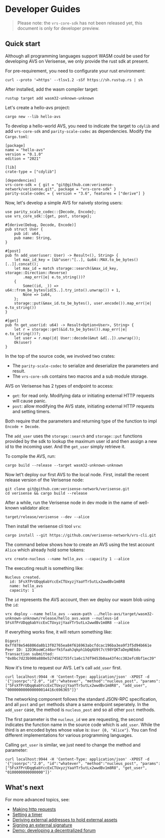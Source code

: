 # Developer Guides

> Please note: the `vrs-core-sdk` has not been released yet, this document is only for developer preview.


## Quick start

Although all programming languages support WASM could be used for developing AVS on Verisense, we only provide the rust sdk at present. 

For pre-requirement, you need to configurate your rust environment:

```
curl --proto '=https' --tlsv1.2 -sSf https://sh.rustup.rs | sh

```

After installed, add the wasm compiler target:
```
rustup target add wasm32-unknown-unknown
```


Let's create a hello-avs project:

```
cargo new --lib hello-avs
```

To develop a hello-world AVS, you need to indicate the target to `cdylib` and add `vrs-core-sdk` and `parity-scale-codec` as dependencies. Modify the `Cargo.toml`:

```
[package]
name = "hello-avs"
version = "0.1.0"
edition = "2021"

[lib]
crate-type = ["cdylib"]

[dependencies]
vrs-core-sdk = { git = "git@github.com:verisense-network/verisense.git", package = "vrs-core-sdk" }
parity-scale-codec = { version = "3.6", features = ["derive"] }
```

Now, let's develop a simple AVS for naively storing users:

```
use parity_scale_codec::{Decode, Encode};
use vrs_core_sdk::{get, post, storage};

#[derive(Debug, Decode, Encode)]
pub struct User {
    pub id: u64,
    pub name: String,
}

#[post]
pub fn add_user(user: User) -> Result<(), String> {
    let max_id_key = [&b"user:"[..], &u64::MAX.to_be_bytes()[..]].concat();
    let max_id = match storage::search(&max_id_key, storage::Direction::Reverse)
        .map_err(|e| e.to_string())?
    {
        Some((id, _)) => u64::from_be_bytes(id[5..].try_into().unwrap()) + 1,
        None => 1u64,
    };
    storage::put(&max_id.to_be_bytes(), user.encode()).map_err(|e| e.to_string())
}

#[get]
pub fn get_user(id: u64) -> Result<Option<User>, String> {
    let r = storage::get(&id.to_be_bytes()).map_err(|e| e.to_string())?;
    let user = r.map(|d| User::decode(&mut &d[..]).unwrap());
    Ok(user)
}
```

In the top of the source code, we involved two crates: 
- The `parity-scale-codec` to serialize and deserialize the parameters and result.
- The `vrs-core-sdk` contains two macros and a sub module storage.

AVS on Verisense has 2 types of endpoint to access:
- `get`: for read only. Modifying data or initiating external HTTP requests will cause panic.
- `post`: allow modifying the AVS state, initiating external HTTP requests and setting timers.

Both require that the parameters and returning type of the function to impl `Encode + Decode`.

The `add_user` uses the `storage::search` and `storage::put` functions provided by the sdk to lookup the maximum user id and then assign a new id to the incoming user. And the `get_user` simply retrieve it.

To compile the AVS, run:
```
cargo build --release --target wasm32-unknown-unknown
```

Now let't deploy our first AVS to the local node. First, install the recent release version of the Verisense node:

```
git clone git@github.com:verisense-network/verisense.git
cd verisense && cargo build --release
```

After a while, run the Verisense node in dev mode in the name of well-known validator alice:

```
target/release/verisense --dev --alice
```

Then install the verisense cli tool `vrx`:

```
cargo install --git https://github.com/verisense-network/vrs-cli.git
```

The command below shows how to create an AVS using the test account `Alice` which already hold some tokens:
```
vrx create-nucleus --name hello_avs --capacity 1 --alice
```
The executing result is something like:
```
Nucleus created.
  id: 5FsXfPrUDqq6abYccExCTUxyzjYaaYTr5utLx2wwdBv1m8R8
  name: hello_avs
  capacity: 1
```
The `id` represents the AVS account, then we deploy our wasm blob using the `id`:
```
vrx deploy --name hello_avs --wasm-path ../hello-avs/target/wasm32-unknown-unknown/release/hello_avs.wasm --nucleus-id 5FsXfPrUDqq6abYccExCTUxyzjYaaYTr5utLx2wwdBv1m8R8 --alice
```
If everything works fine, it will return something like:
```
Digest: 0xff878e546806da8b13f02765ea84f616963abcfdcac196ba3ea9f3f5d94b661e
Peer ID: 12D3KooWCz46orfkSfaahJqkph1bQqXU9t7ct98YQKTaDepNE6du
Transaction submitted: "0x0bc7d23b900a880e5274582755fc1a6c17df9453b0aa43f4cc382efc0bf1ec39"
```

Now it's time to request our AVS. Let's call `add_user` first.

```
curl localhost:9944 -H 'Content-Type: application/json' -XPOST -d '{"jsonrpc":"2.0", "id":"whatever", "method":"nucleus_post", "params": ["5FsXfPrUDqq6abYccExCTUxyzjYaaYTr5utLx2wwdBv1m8R8", "add_user", "000000000000000014416c696365"]}'
```
The networking component follows the standard JSON-RPC specification, and all `post` and `get` methods share a same endpoint seperately. In the `add_user` case, the method is `nucleus_post` and so all other `post` methods.

The first parameter is the `nucleus_id` we are requesting, the second indicates the function name in the source code which is `add_user`. While the third is an encoded bytes whose value is: ```User {0, "Alice"}```. You can find different implementations for various programming languages.

Calling `get_user` is similar, we just need to change the method and parameter:
```
curl localhost:9944 -H 'Content-Type: application/json' -XPOST -d '{"jsonrpc":"2.0", "id":"whatever", "method":"nucleus_post", "params": ["5FsXfPrUDqq6abYccExCTUxyzjYaaYTr5utLx2wwdBv1m8R8", "get_user", "0100000000000000"]}'
```


## What's next
For more advanced topics, see:
- [Making http requests]()
- [Setting a timer]()
- [Deriving external addresses to hold external assets]()
- [Signing an external signature]()
- [Demo: developing a decentralized forum]()
